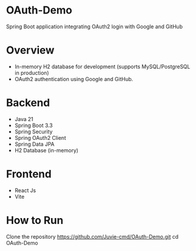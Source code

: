 # OAuth-Demo

Spring Boot application integrating OAuth2 login with Google and GitHub

# Overview

- In-memory H2 database for development (supports MySQL/PostgreSQL in production)
- OAuth2 authentication using Google and GitHub.

# Backend

- Java 21
- Spring Boot 3.3
- Spring Security
- Spring OAuth2 Client
- Spring Data JPA
- H2 Database (in-memory)

# Frontend

- React Js
- Vite

# How to Run

 Clone the repository
 https://github.com/Juvie-cmd/OAuth-Demo.git
 cd OAuth-Demo

 
 
